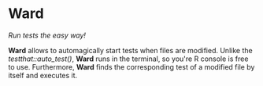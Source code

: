 # Ward

*Run tests the easy way!*

**Ward** allows to automagically start tests when files are modified. Unlike the *testthat::auto_test()*, **Ward** runs in the terminal, so you're R console is free to use. Furthermore, **Ward** finds the corresponding test of a modified file by itself and executes it.
